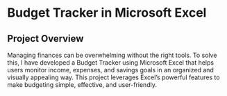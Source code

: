 # Budget Tracker in Microsoft Excel
## Project Overview
Managing finances can be overwhelming without the right tools. To solve this, I have developed a Budget Tracker using Microsoft Excel that helps users monitor income, expenses, and savings goals in an organized and visually appealing way. This project leverages Excel’s powerful features to make budgeting simple, effective, and user-friendly.
